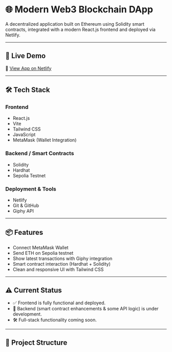 # 🌐 Modern Web3 Blockchain DApp

A decentralized application built on Ethereum using Solidity smart contracts, integrated with a modern React.js frontend and deployed via Netlify.

---

## 🚀 Live Demo
🔗 [View App on Netlify](https://euphonious-vacherin-fd5715.netlify.app/)

---

## 🛠 Tech Stack

### Frontend
- React.js
- Vite
- Tailwind CSS
- JavaScript
- MetaMask (Wallet Integration)

### Backend / Smart Contracts
- Solidity
- Hardhat
- Sepolia Testnet

### Deployment & Tools
- Netlify
- Git & GitHub
- Giphy API

---

## 📦 Features

- Connect MetaMask Wallet
- Send ETH on Sepolia testnet
- Show latest transactions with Giphy integration
- Smart contract interaction (Hardhat + Solidity)
- Clean and responsive UI with Tailwind CSS

---

## ⚠️ Current Status

- ✅ Frontend is fully functional and deployed.
- 🔧 Backend (smart contract enhancements & some API logic) is under development.
- 🛠 Full-stack functionality coming soon.

---

## 📁 Project Structure

